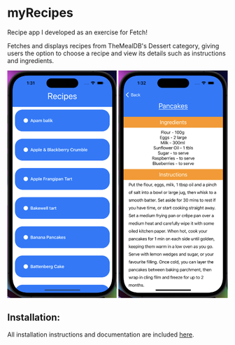 # myRecipes

Recipe app I developed as an exercise for Fetch!

Fetches and displays recipes from TheMealDB's Dessert category, giving users the option to choose a recipe and view its details such as instructions and ingredients. 

<img src="Documentation.docc/Resources/myRecipes_Main_Page_1.png" width="250" height="520"> <img src="Documentation.docc/Resources//myRecipes_Detailed_Page_1.png" width="250" height="520">

## Installation:

All installation instructions and documentation are included [here](https://github.com/thedavidkipnis/myRecipes/blob/main/Documentation.docc/Documentation.md).
